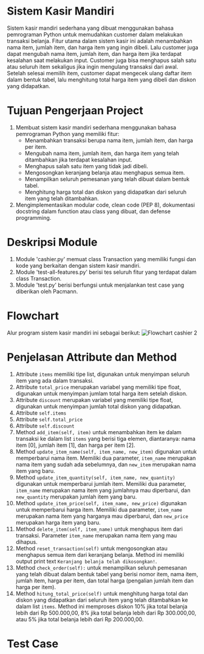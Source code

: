 # Sistem Kasir Mandiri
Sistem kasir mandiri sederhana yang dibuat menggunakan bahasa pemrograman Python untuk memudahkan customer dalam melakukan transaksi belanja. Fitur utama dalam sistem kasir ini adalah menambahkan nama item, jumlah item, dan harga item yang ingin dibeli. Lalu customer juga dapat mengubah nama item, jumlah item, dan harga item jika terdapat kesalahan saat melakukan input. Customer juga bisa menghapus salah satu atau seluruh item sekaligus jika ingin mengulang transaksi dari awal. Setelah selesai memilih item, customer dapat mengecek ulang daftar item dalam bentuk tabel, lalu menghitung total harga item yang dibeli dan diskon yang didapatkan.

# Tujuan Pengerjaan Project
1. Membuat sistem kasir mandiri sederhana menggunakan bahasa pemrograman Python yang memiliki fitur:
    - Menambahkan transaksi berupa nama item, jumlah item, dan harga per item.
    - Mengubah nama item, jumlah item, dan harga item yang telah ditambahkan jika terdapat kesalahan input.
    - Menghapus salah satu item yang tidak jadi dibeli.
    - Mengosongkan keranjang belanja atau menghapus semua item.
    - Menampilkan seluruh pemesanan yang telah dibuat dalam bentuk tabel.
    - Menghitung harga total dan diskon yang didapatkan dari seluruh item yang telah ditambahkan.
2. Mengimplementasikan modular code, clean code (PEP 8), dokumentasi docstring dalam function atau class yang dibuat, dan defense programming.

# Deskripsi Module
1. Module 'cashier.py' memuat class Transaction yang memiliki fungsi dan kode yang berkaitan dengan sistem kasir mandiri.
2. Module 'test-all-features.py' berisi tes seluruh fitur yang terdapat dalam class Transaction.
3. Module 'test.py' berisi berfungsi untuk menjalankan test case yang diberikan oleh Pacmann.

# Flowchart
Alur program sistem kasir mandiri ini sebagai berikut:
![Flowchart cashier 2](https://user-images.githubusercontent.com/123977443/218341621-f3f91157-b5ce-4c27-89aa-736815b6e05f.png)

# Penjelasan Attribute dan Method
1. Attribute `items` memiliki tipe list, digunakan untuk menyimpan seluruh item yang ada dalam transaksi.
2. Attribute `total_price` merupakan variabel yang memiliki tipe float, digunakan untuk menyimpan jumlam total harga item setelah diskon.
3. Attribute `discount` merupakan variabel yang memiliki tipe float, digunakan untuk menyimpan jumlah total diskon yang didapatkan.
4. Attribute `self.items`
5. Attribute `self.total_price`
6. Attribute `self.discount`
7. Method `add_item(self, item)` untuk menambahkan item ke dalam transaksi ke dalam list `items` yang berisi tiga elemen, diantaranya: nama item [0], jumlah item [1], dan harga per item [2].
8. Method `update_item_name(self, item_name, new_item)` digunakan untuk memperbarui nama item. Memiliki dua parameter, `item_name` merupakan nama item yang sudah ada sebelumnya, dan `new_item` merupakan nama item yang baru.
9. Method `update_item_quantity(self, item_name, new_quantity)` digunakan untuk memperbarui jumlah item. Memiliki dua parameter, `item_name` merupakan nama item yang jumlahnya mau diperbarui, dan `new_quantity` merupakan jumlah item yang baru.
10. Method `update_item_price(self, item_name, new_price)` digunakan untuk memperbarui harga item. Memiliki dua parameter, `item_name` merupakan nama item yang harganya mau diperbarui, dan `new_price` merupakan harga item yang baru.
11. Method `delete_item(self, item_name)` untuk menghapus item dari transaksi. Parameter `item_name` merupakan nama item yang mau dihapus.
12. Method `reset_transaction(self)` untuk mengosongkan atau menghapus semua item dari keranjang belanja. Method ini memiliki output print text `Keranjang belanja telah dikosongkan!`.
13. Method `check_order(self):` untuk menampilkan seluruh pemesanan yang telah dibuat dalam bentuk tabel yang berisi nomor item, nama item, jumlah item, harga per item, dan total harga (pengalian jumlah item dan harga per item).
14. Method `hitung_total_price(self)` untuk menghitung harga total dan diskon yang didapatkan dari seluruh item yang telah ditambahkan ke dalam list `items`. Method ini memproses diskon 10% jika total belanja lebih dari Rp 500.000,00, 8% jika total belanja lebih dari Rp 300.000,00, atau 5% jika total belanja lebih dari Rp 200.000,00.

# Test Case

